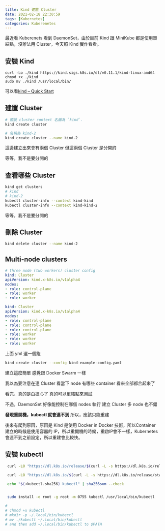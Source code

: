 ```yaml
---
title: Kind 建置 Cluster
date: 2021-02-18 22:30:59
tags: [Kubernetes]
categories: Kuberenetes
---
```


最近看 Kuberenets 看到 DaemonSet，由於目前 Kind 跟 MiniKube 都是使用單結點，沒辦法用 Cluster，今天照 Kind 實作看看。

<!--more-->

## 安裝 Kind

```
curl -Lo ./kind https://kind.sigs.k8s.io/dl/v0.11.1/kind-linux-amd64
chmod +x ./kind
sudo mv ./kind /usr/local/bin/

```
可以看[kind – Quick Start](https://kind.sigs.k8s.io/docs/user/quick-start/#installation)

## 建置 Cluster


```bash
# 預設 cluster context 名稱為 `kind`.
kind create cluster 

# 名稱為 kind-2
kind create cluster --name kind-2
```

這邊建立出來會有兩個 Cluster
但這兩個 Cluster 是分開的

等等，我不是要分開的

## 查看哪些 Cluster

```bash
kind get clusters
# kind
# kind-2
kubectl cluster-info --context kind-kind
kubectl cluster-info --context kind-kind-2
```

等等，我不是要分開的

## 刪除 Cluster

```bash
kind delete cluster --name kind-2
```

## Multi-node clusters

```yml
# three node (two workers) cluster config
kind: Cluster
apiVersion: kind.x-k8s.io/v1alpha4
nodes:
- role: control-plane
- role: worker
- role: worker
```

```yml
kind: Cluster
apiVersion: kind.x-k8s.io/v1alpha4
nodes:
- role: control-plane
- role: control-plane
- role: control-plane
- role: worker
- role: worker
- role: worker
```

上面 yml 選一個跑

```bash
kind create cluster --config kind-example-config.yaml
```


建立這麼簡單
感覺跟 Docker Swarm 一樣

我以為要注意在連 Cluster 看當下 node 有哪些 container
看來全部都合起來了



看完，真的是白擔心了
真的可以單結點來測試

不過，DaemonSet 好像能控制在哪個 nodes 執行
建立 Cluster 多 node 也不錯


**發現重開機，kubectl 就會連不到**
所以，應該只能重建

後來有爬到原因，原因是 Kind 是使用 Docker in Docker 技術，所以Container 建立的時候是使用容器的 IP，所以重開機的時候，重啟IP會不一樣，Kubernetes 會連不到之前設定，所以重建會比較快。

## 安裝 kubectl


```bash
 curl -LO "https://dl.k8s.io/release/$(curl -L -s https://dl.k8s.io/release/stable.txt)/bin/linux/amd64/kubectl"

 curl -LO "https://dl.k8s.io/$(curl -L -s https://dl.k8s.io/release/stable.txt)/bin/linux/amd64/kubectl.sha256"

 echo "$(<kubectl.sha256) kubectl" | sha256sum --check


 sudo install -o root -g root -m 0755 kubectl /usr/local/bin/kubectl

# 
# chmod +x kubectl
# mkdir -p ~/.local/bin/kubectl
# mv ./kubectl ~/.local/bin/kubectl
# and then add ~/.local/bin/kubectl to $PATH

 ```